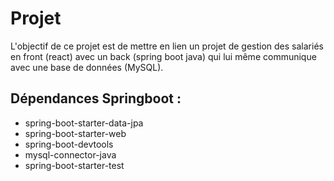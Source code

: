 # Projet
L'objectif de ce projet est de mettre en lien un projet de gestion des salariés en front (react) avec un back (spring boot java) qui lui même communique avec une base de données (MySQL).

## Dépendances Springboot :
* spring-boot-starter-data-jpa 
* spring-boot-starter-web
* spring-boot-devtools
* mysql-connector-java
* spring-boot-starter-test

